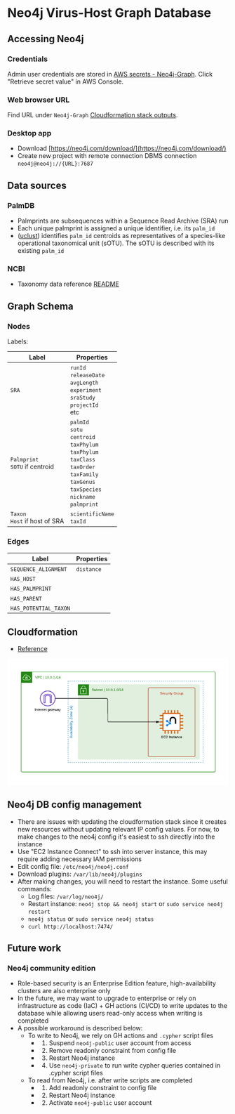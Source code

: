 # Neo4j Virus-Host Graph Database

## Accessing Neo4j

### Credentials

Admin user credentials are stored in [AWS secrets - Neo4j-Graph](https://us-east-1.console.aws.amazon.com/secretsmanager/secret?name=Neo4j-Graph&region=us-east-1). Click "Retrieve secret value" in AWS Console.

### Web browser URL

Find URL under `Neo4j-Graph` [Cloudformation stack outputs](https://us-east-1.console.aws.amazon.com/cloudformation/home?region=us-east-1#/stacks/).

### Desktop app

- Download [https://neo4j.com/download/](https://neo4j.com/download/)
- Create new project with remote connection DBMS connection `neo4j@neo4j://{URL}:7687`

## Data sources

### PalmDB

- Palmprints are subsequences within a Sequence Read Archive (SRA) run
- Each unique palmprint is assigned a unique identifier, i.e. its `palm_id`
- ([uclust](https://drive5.com/usearch/manual/uclust_algo.html)) identifies `palm_id` centroids as representatives of a species-like operational taxonomical unit (sOTU). The sOTU is described with its existing `palm_id`

### NCBI

- Taxonomy data reference [README](https://ftp.ncbi.nlm.nih.gov/pub/taxonomy/new_taxdump/taxdump_readme.txt)

## Graph Schema

### Nodes

Labels:

| Label                                 | Properties                                                                                                                                                                                 |
| ------------------------------------- | ------------------------------------------------------------------------------------------------------------------------------------------------------------------------------------------ |
| `SRA`                                 | `runId` <br /> `releaseDate` <br /> `avgLength` <br /> `experiment` <br /> `sraStudy` <br /> `projectId` <br /> etc                                                                        |
| `Palmprint` <br /> `SOTU` if centroid | `palmId`<br />`sotu`<br />`centroid`<br />`taxPhylum`<br />`taxPhylum`<br />`taxClass`<br />`taxOrder`<br />`taxFamily`<br />`taxGenus`<br />`taxSpecies`<br />`nickname`<br />`palmprint` |
| `Taxon` <br /> `Host` if host of SRA  | `scientificName` <br /> `taxId`                                                                                                                                                            |

### Edges

| Label                 | Properties |
| --------------------- | ---------- |
| `SEQUENCE_ALIGNMENT`  | `distance` |
| `HAS_HOST`            |            |
| `HAS_PALMPRINT`       |            |
| `HAS_PARENT`          |            |
| `HAS_POTENTIAL_TAXON` |            |

## Cloudformation

- [Reference](https://github.com/neo4j-partners/amazon-cloud-formation-neo4j)

![architecture diagram](./aws-community.png)

## Neo4j DB config management

- There are issues with updating the cloudformation stack since it creates new resources without updating relevant IP config values. For now, to make changes to the neo4j config it's easiest to ssh directly into the instance
- Use "EC2 Instance Connect" to ssh into server instance, this may require adding necessary IAM permissions
- Edit config file: `/etc/neo4j/neo4j.conf`
- Download plugins: `/var/lib/neo4j/plugins`
- After making changes, you will need to restart the instance. Some useful commands:
  - Log files: `/var/log/neo4j/`
  - Restart instance: `neo4j stop && neo4j start` or `sudo service neo4j restart`
  - `neo4j status` or `sudo service neo4j status`
  - `curl http://localhost:7474/`

## Future work

### Neo4j community edition

- Role-based security is an Enterprise Edition feature, high-availability clusters are also enterprise only
- In the future, we may want to upgrade to enterprise or rely on infrastructure as code (IaC) + GH actions (CI/CD) to write updates to the database while allowing users read-only access when writing is completed
- A possible workaround is described below:
  - To write to Neo4j, we rely on GH actions and `.cypher` script files
    - 1. Suspend `neo4j-public` user account from access
    - 2. Remove readonly constraint from config file
    - 3. Restart Neo4j instance
    - 4. Use `neo4j-private` to run write cypher queries contained in .cypher script files
  - To read from Neo4j, i.e. after write scripts are completed
    - 1. Add readonly constraint to config file
    - 2. Restart Neo4j instance
    - 2. Activate `neo4j-public` user account
